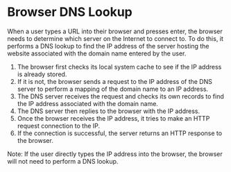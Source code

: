 # Browser DNS Lookup

When a user types a URL into their browser and presses enter, the browser needs to determine which server on the Internet to connect to. To do this, it performs a DNS lookup to find the IP address of the server hosting the website associated with the domain name entered by the user.

1. The browser first checks its local system cache to see if the IP address is already stored.
2. If it is not, the browser sends a request to the IP address of the DNS server to perform a mapping of the domain name to an IP address.
3. The DNS server receives the request and checks its own records to find the IP address associated with the domain name.
4. The DNS server then replies to the browser with the IP address.
5. Once the browser receives the IP address, it tries to make an HTTP request connection to the IP.
6. If the connection is successful, the server returns an HTTP response to the browser.

Note: If the user directly types the IP address into the browser, the browser will not need to perform a DNS lookup.

